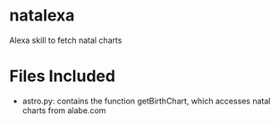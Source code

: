 # natalexa
Alexa skill to fetch natal charts
  
# Files Included
*  astro.py: contains the function getBirthChart, which accesses natal charts from alabe.com   

